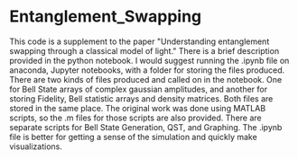 # Entanglement_Swapping

This code is a supplement to the paper "Understanding entanglement swapping through a classical model of light." There is a brief description provided in the python notebook. I would suggest running the .ipynb file on anaconda, Jupyter notebooks, with a folder for storing the files produced. There are two kinds of files produced and called on in the notebook. One for Bell State arrays of complex gaussian amplitudes, and another for storing Fidelity, Bell statistic arrays and density matrices. Both files are stored in the same place. The original work was done using MATLAB scripts, so the .m files for those scripts are also provided. There are separate scripts for Bell State Generation, QST, and Graphing. The .ipynb file is better for getting a sense of the simulation and quickly make visualizations. 
